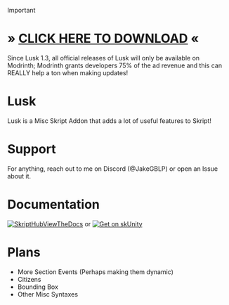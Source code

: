 > [!IMPORTANT]
> # » [CLICK HERE TO DOWNLOAD](https://modrinth.com/plugin/lusk) «
> Since Lusk 1.3, all official releases of Lusk will only be available on Modrinth; Modrinth grants developers 75% of the ad revenue and this can REALLY help a ton when making updates!

# Lusk

Lusk is a Misc Skript Addon that adds a lot of useful features to Skript!

# Support

For anything, reach out to me on Discord (@JakeGBLP) or open an Issue about it.

# Documentation

[![SkriptHubViewTheDocs](http://skripthub.net/static/addon/ViewTheDocsButton.png)](http://skripthub.net/docs/?addon=Lusk) or [![Get on skUnity](https://skunity.com/branding/buttons/get_on_docs.png)](https://docs.skunity.com/syntax/search/addon:lusk)

# Plans
- More Section Events (Perhaps making them dynamic)
- Citizens
- Bounding Box
- Other Misc Syntaxes
